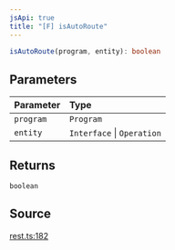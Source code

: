 ```yaml
---
jsApi: true
title: "[F] isAutoRoute"
---
```


```ts
isAutoRoute(program, entity): boolean
```

## Parameters

| Parameter | Type                       |
| :-------- | :------------------------- |
| `program` | `Program`                  |
| `entity`  | `Interface` \| `Operation` |

## Returns

`boolean`

## Source

[rest.ts:182](https://github.com/markcowl/cadl/blob/3db15286/packages/rest/src/rest.ts#L182)
